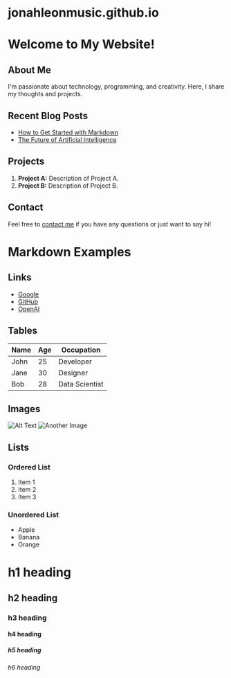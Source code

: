 # jonahleonmusic.github.io

# Welcome to My Website!

## About Me
I'm passionate about technology, programming, and creativity. Here, I share my thoughts and projects.

## Recent Blog Posts
- [How to Get Started with Markdown](#) 
- [The Future of Artificial Intelligence](#)

## Projects
1. **Project A:** Description of Project A.
2. **Project B:** Description of Project B.

## Contact
Feel free to [contact me](#) if you have any questions or just want to say hi!

# Markdown Examples

## Links
- [Google](https://www.google.com)
- [GitHub](https://github.com)
- [OpenAI](https://www.openai.com)

## Tables
| Name      | Age | Occupation    |
|-----------|-----|---------------|
| John      | 25  | Developer     |
| Jane      | 30  | Designer      |
| Bob       | 28  | Data Scientist|

## Images
![Alt Text](https://placekitten.com/300/200)
![Another Image](https://placeimg.com/640/480/nature)

## Lists
### Ordered List
1. Item 1
2. Item 2
3. Item 3

### Unordered List
- Apple
- Banana
- Orange

# h1 heading 
## h2 heading 
### h3 heading 
#### h4 heading 
##### h5 heading 
###### h6 heading
